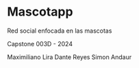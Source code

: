 # Mascotapp

Red social enfocada en las mascotas

Capstone 003D - 2024

Maximiliano Lira
Dante Reyes
Simon Andaur

